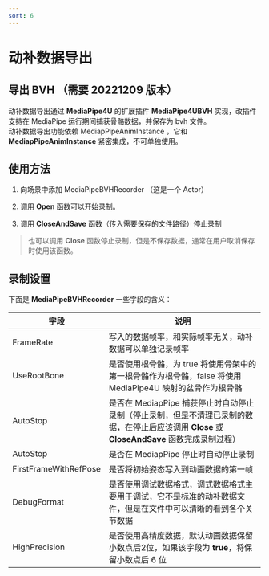 ```yaml
---
sort: 6
---
```


# 动补数据导出 


## 导出 BVH （需要 20221209 版本）

动补数据导出通过 **MediaPipe4U** 的扩展插件 **MediaPipe4UBVH** 实现，改插件支持在 MediaPipe 运行期间捕获骨骼数据，并保存为 bvh 文件。   
动补数据导出功能依赖 MediapPipeAnimInstance ，它和 **MediapPipeAnimInstance** 紧密集成，不可单独使用。


## 使用方法

1. 向场景中添加 MediaPipeBVHRecorder （这是一个 Actor）
   
2. 调用 **Open** 函数可以开始录制。   
  
3. 调用 **CloseAndSave** 函数（传入需要保存的文件路径）停止录制

> 也可以调用 **Close** 函数停止录制，但是不保存数据，通常在用户取消保存时使用该函数。

## 录制设置

下面是 **MediaPipeBVHRecorder** 一些字段的含义：

| 字段 | 说明 |
| ---- | --- |
|FrameRate| 写入的数据帧率，和实际帧率无关，动补数据可以单独记录帧率 |
|UseRootBone| 是否使用根骨骼，为 true 将使用骨架中的第一根骨骼作为根骨骼，false 将使用 MediaPipe4U 映射的盆骨作为根骨骼 |
|AutoStop| 是否在 MediapPipe 捕获停止时自动停止录制（停止录制，但是不清理已录制的数据，在停止后应该调用 **Close** 或 **CloseAndSave** 函数完成录制过程） |
|AutoStop| 是否在 MediapPipe 停止时自动停止录制 |
|FirstFrameWithRefPose|是否将初始姿态写入到动画数据的第一帧|
|DebugFormat|是否使用调试数据格式，调式数据格式主要用于调试，它不是标准的动补数据文件，但是在文件中可以清晰的看到各个关节数据
|HighPrecision| 是否使用高精度数据，默认动画数据保留小数点后2位，如果该字段为 **true**，将保留小数点后 6 位




